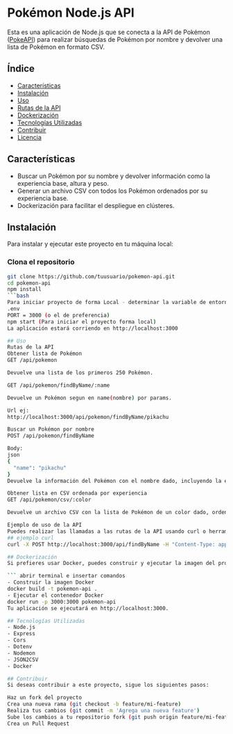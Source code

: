 # Pokémon Node.js API

Esta es una aplicación de Node.js que se conecta a la API de Pokémon ([PokeAPI](https://pokeapi.co/)) para realizar búsquedas de Pokémon por nombre y devolver una lista de Pokémon en formato CSV.

## Índice

- [Características](#características)
- [Instalación](#instalación)
- [Uso](#uso)
- [Rutas de la API](#rutas-de-la-api)
- [Dockerización](#dockerización)
- [Tecnologías Utilizadas](#tecnologías-utilizadas)
- [Contribuir](#contribuir)
- [Licencia](#licencia)

## Características

- Buscar un Pokémon por su nombre y devolver información como la experiencia base, altura y peso.
- Generar un archivo CSV con todos los Pokémon ordenados por su experiencia base.
- Dockerización para facilitar el despliegue en clústeres.

## Instalación

Para instalar y ejecutar este proyecto en tu máquina local:

### Clona el repositorio

```bash
git clone https://github.com/tuusuario/pokemon-api.git
cd pokemon-api
npm install
```bash
Para iniciar proyecto de forma Local - determinar la variable de entorno en el puerto de preferencia, sino el por defecto sera el 3000
.env
PORT = 3000 (o el de preferencia)
npm start (Para iniciar el proyecto forma local)
La aplicación estará corriendo en http://localhost:3000

## Uso
Rutas de la API
Obtener lista de Pokémon
GET /api/pokemon

Devuelve una lista de los primeros 250 Pokémon.

GET /api/pokemon/findByName/:name

Devuelve un Pokémon segun en name(nombre) por params.

Url ej:
http://localhost:3000/api/pokemon/findByName/pikachu

Buscar un Pokémon por nombre
POST /api/pokemon/findByName

Body:
json
{
  "name": "pikachu"
}
Devuelve la información del Pokémon con el nombre dado, incluyendo la experiencia base, altura y peso.

Obtener lista en CSV ordenada por experiencia
GET /api/pokemon/csv/:color

Devuelve un archivo CSV con la lista de Pokémon de un color dado, ordenada por experiencia base.

Ejemplo de uso de la API
Puedes realizar las llamadas a las rutas de la API usando curl o herramientas como Postman.
## ejemplo curl
curl -X POST http://localhost:3000/api/findByName -H "Content-Type: application/json" -d '{"name": "pikachu"}'

## Dockerización
Si prefieres usar Docker, puedes construir y ejecutar la imagen del proyecto.

``` abrir terminal e insertar comandos
- Construir la imagen Docker
docker build -t pokemon-api .
- Ejecutar el contenedor Docker
docker run -p 3000:3000 pokemon-api
Tu aplicación se ejecutará en http://localhost:3000.

## Tecnologías Utilizadas
- Node.js
- Express
- Cors
- Dotenv
- Nodemon
- JSON2CSV
- Docker

## Contribuir
Si deseas contribuir a este proyecto, sigue los siguientes pasos:

Haz un fork del proyecto
Crea una nueva rama (git checkout -b feature/mi-feature)
Realiza tus cambios (git commit -m 'Agrega una nueva feature')
Sube los cambios a tu repositorio fork (git push origin feature/mi-feature)
Crea un Pull Request

